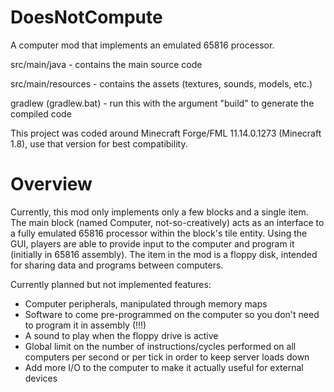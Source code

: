DoesNotCompute
==============

A computer mod that implements an emulated 65816 processor.

src/main/java - contains the main source code

src/main/resources - contains the assets (textures, sounds, models, etc.)

gradlew (gradlew.bat) - run this with the argument "build" to generate the compiled code

This project was coded around Minecraft Forge/FML 11.14.0.1273 (Minecraft 1.8), use that version for best compatibility.

Overview
========

Currently, this mod only implements only a few blocks and a single item. The main block (named Computer, not-so-creatively) acts as an interface to a fully emulated 65816 processor within the block's tile entity. Using the GUI, players are able to provide input to the computer and program it (initially in 65816 assembly). The item in the mod is a floppy disk, intended for sharing data and programs between computers.

Currently planned but not implemented features:
- Computer peripherals, manipulated through memory maps
- Software to come pre-programmed on the computer so you don't need to program it in assembly (!!!)
- A sound to play when the floppy drive is active
- Global limit on the number of instructions/cycles performed on all computers per second or per tick in order to keep server loads down
- Add more I/O to the computer to make it actually useful for external devices